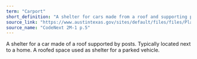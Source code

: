 ```yaml
---
term: "Carport"
short_definition: "A shelter for cars made from a roof and supporting posts. Carports are typically located next to a home."
source_link: "https://www.austintexas.gov/sites/default/files/files/Planning/CodeNEXT/ALDC_PRD_23_LandDevelopmentCode_Combined_2017_0130_web.pdf"
source_name: "CodeNext 2M-1 p.5"
---
```

A shelter for a car made of a roof supported by posts. Typically located next to a home.
A roofed space used as shelter for a parked vehicle.
